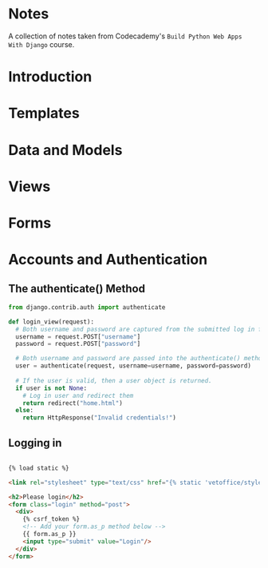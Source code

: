 # Notes
A collection of notes taken from Codecademy's `Build Python Web Apps With Django` course.

# Introduction

# Templates

# Data and Models

# Views

# Forms

# Accounts and Authentication

## The authenticate() Method
```python
from django.contrib.auth import authenticate

def login_view(request):
  # Both username and password are captured from the submitted log in form
  username = request.POST["username"]
  password = request.POST["password"]

  # Both username and password are passed into the authenticate() method to verify the user
  user = authenticate(request, username=username, password=password)
 
  # If the user is valid, then a user object is returned.
  if user is not None:
    # Log in user and redirect them
    return redirect("home.html")
  else:
    return HttpResponse("Invalid credentials!")
```

## Logging in
```html

{% load static %}

<link rel="stylesheet" type="text/css" href="{% static 'vetoffice/style.css' %}">

<h2>Please login</h2>
<form class="login" method="post">
  <div>
    {% csrf_token %}
    <!-- Add your form.as_p method below -->
    {{ form.as_p }}
    <input type="submit" value="Login"/>
  </div>
</form>

```
